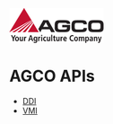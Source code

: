 ![AGCO Logo](images/agco-logo.png)

# AGCO APIs

- [DDI](1introddi.html)
- [VMI](introducaovmi.html)
